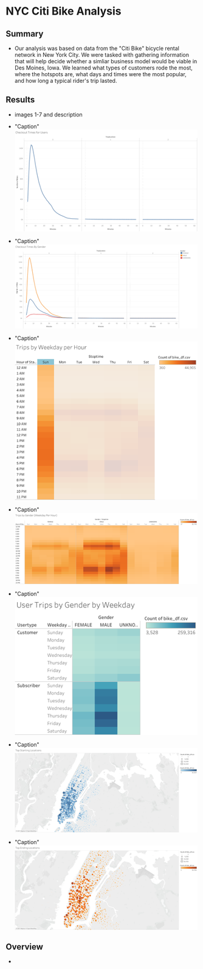 # NYC Citi Bike Analysis
## Summary
- Our analysis was based on data from the "Citi Bike" bicycle rental network in New York City. We were tasked with gathering information that will help decide whether a simliar business model would be viable in Des Moines, Iowa. We learned what types of customers rode the most, where the hotspots are, what days and times were the most popular, and how long a typical rider's trip lasted. 
## Results
- images 1-7 and description
- "Caption"
![](Images/checkout_times_all.png)

- "Caption"
![](Images/Checkout_Times_By_Gender.png)

- "Caption"
![](Images/Trips_by_Weekday_per_Hour.png)

- "Caption"
![](Images/Trips_by_Gender_(Weekday_Per_Hour).png)

- "Caption"
![](Images/User_Trips_by_Gender_Weekday.png)

- "Caption"
![](Images/Top_Starting_Locations.png)

- "Caption"
![](Images/Top_Ending_Locations.png)



## Overview
-